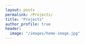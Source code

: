 ```yaml
---
layout: posts
permalink: /Projects/
title: "Projects"
author_profile: true
header:
  image: "/images/home-image.jpg"
---
```



